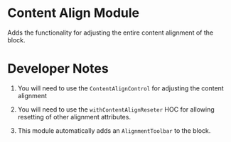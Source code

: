 # Content Align Module

Adds the functionality for adjusting the entire content alignment of the block.

# Developer Notes

1. You will need to use the `ContentAlignControl` for adjusting the content alignment

2. You will need to use the `withContentAlignReseter` HOC for allowing resetting of other alignment attributes.

3. This module automatically adds an `AlignmentToolbar` to the block.
